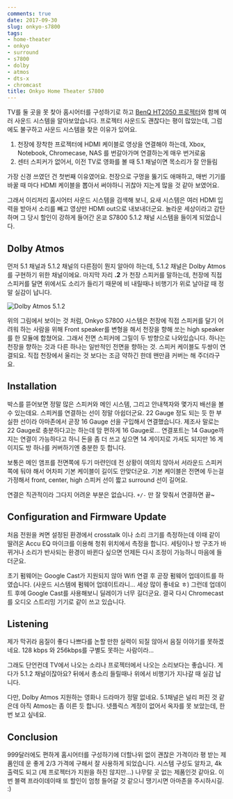 ```yaml
---
comments: true
date: 2017-09-30
slug: onkyo-s7800
tags:
- home-theater
- onkyo
- surround
- s7800
- dolby
- atmos
- dts-x
- chromcast
title: Onkyo Home Theater S7800
---
```


TV를 둘 곳을 못 찾아 홈시어터를 구성하기로 하고 [BenQ HT2050 프로젝터](benq-ht2050.md)와 함께 여러 사운드 시스템을 알아보았습니다.
프로젝터 사운드도 괜찮다는 평이 많았는데, 그럼에도 불구하고 사운드 시스템을 찾은 이유가 있어요.

1.  천장에 장착한 프로젝터에 HDMI 케이블로 영상을 연결해야 하는데, Xbox, Notebook, Chromecase, NAS 를 번갈아가며 연결하는게 매우 번거로움
2.  센터 스피커가 없어서, 이전 TV로 영화를 볼 때 5.1 채널이면 목소리가 잘 안들림

가장 신경 쓰였던 건 첫번째 이유였어요.
천장으로 구멍을 뚫기도 애매하고, 매번 기기를 바꿀 때 마다 HDMI 케이블을 뽑아서 써야하니 귀찮아 지는게 많을 것 같아 보였어요.

그래서 이리저리 홈시어터 사운드 시스템을 검색해 보니, 요새 시스템은 여러 HDMI 입력을 받아서 소리를 빼고 영상만 HDMI out으로 내보내더군요.
놀라운 세상이라고 감탄하며 그 당시 할인이 강하게 들어간 온쿄 S7800 5.1.2 채널 시스템을 들이게 되었습니다.

## Dolby Atmos

먼저 5.1 채널과 5.1.2 채널의 다른점이 뭔지 알아야 하는데, 5.1.2 채널은 Dolby Atmos 를 구현하기 위한 채널이에요.
마지막 자리 **.2** 가 천장 스피커를 말하는데, 천장에 직접 스피커를 달면 위에서도 소리가 들리기 때문에 비 내릴때나 비행기가 위로 날아갈 때 정말 실감이 납니다.

![Dolby Atmos 5.1.2](../media/page/review/dolby_speakerplacement_512.jpg)

위의 그림에서 보이는 것 처럼, Onkyo S7800 시스템은 천장에 직접 스피커를 달기 어려워 하는 사람을 위해 Front speaker를 변형을 해서 천장을 향해 쏘는 high speaker를 한 모듈에 합쳤어요.
그래서 전면 스피커에 그릴이 두 방향으로 나와있습니다.
하나는 천장을 향하는 것과 다른 하나는 일반적인 전면을 향하는 것.
스피커 케이블도 두쌍이 연결되요.
직접 천장에서 울리는 것 보다는 조금 약하긴 한데 왠만큼 커버는 해 주더라구요.

## Installation

박스를 뜯어보면 정말 많은 스피커와 메인 시스템, 그리고 안내책자와 몇가지 배선을 볼 수 있는데요.
스피커를 연결하는 선이 정말 아쉽더군요.
22 Gauge 정도 되는 듯 한 부실한 선이라 아마존에서 곧장 16 Gauge 선을 구입해서 연결했습니다.
제조사 말로는 22 Gauge로 충분하다고는 하는데 맘 편하게 16 Gauge로...
연결포트는 14 Gauge까지는 연결이 가능하다고 하니 돈을 좀 더 쓰고 싶으면 14 게이지로 가셔도 되지만 16 게이지도 방 하나를 커버하기엔 충분한 듯 합니다.

보통은 메인 앰프를 전면쪽에 두기 마련인데 전 상황이 여의치 않아서 서라운드 스피커 쪽에 둬야 해서 어차피 기본 케이블이 길이도 안맞더군요.
기본 케이블은 전면에 두는걸 가정해서 front, center, high 스피커 선이 짧고 surround 선이 길어요.

연결은 직관적이라 그다지 어려운 부분은 없습니다. `+/-` 만 잘 맞춰서 연결하면 끝~

## Configuration and Firmware Update

처음 전원을 켜면 설정된 환경에서 crosstalk 이나 소리 크기를 측정하는데 이때 같이 딸려온 Accu EQ 마이크를 이용해 청취 위치에서 측정을 합니다.
세팅이나 방 구조가 바뀌거나 소리가 반사되는 환경이 바뀐다 싶으면 언제든 다시 조정이 가능하니 마음에 들더군요.

초기 펌웨어는 Google Cast가 지원되지 않아 Wifi 연결 후 곧장 펌웨어 업데이트를 하였습니다. (사운드 시스템에 펌웨어 업데이트라니... 세상 많이 좋네요 ㅎ)
그런데 업데이트 후에 Google Cast를 사용해보니 딜레이가 너무 길더군요.
결국 다시 Chromecast를 오디오 스트리밍 기기로 같이 쓰고 있습니다.

## Listening

제가 막귀라 음질이 좋다 나쁘다를 논할 만한 실력이 되질 않아서 음질 이야기를 못하겠네요.
128 kbps 와 256kbps를 구별도 못하는 사람이라...

그래도 단언컨데 TV에서 나오는 소리나 프로젝터에서 나오는 소리보다는 좋습니다.
게다가 5.1.2 채널이잖아요? 뒤에서 총소리 들릴때나 위에서 비행기가 지나갈 때 실감 납니다.

다만, Dolby Atmos 지원하는 영화나 드라마가 정말 없네요.
5.1채널은 널리 퍼진 것 같은데 아직 Atmos는 좀 이른 듯 합니다.
넷플릭스 계정이 없어서 옥자를 못 보았는데, 한번 보고 싶네요.

## Conclusion

999달러에도 편하게 홈시어터를 구성하기에 더할나위 없이 괜찮은 가격이라 평 받는 제품인데 운 좋게 2/3 가격에 구해서 잘 사용하게 되었습니다.
시스템 구성도 알차고, 4k 출력도 되고 (제 프로젝터가 지원을 하진 않지만...) 나무랄 곳 없는 제품인것 같아요.
이번 블랙 프라이데이때 또 할인이 엄청 들어갈 것 같으니 땡기시면 아마존을 주시하시길. :)